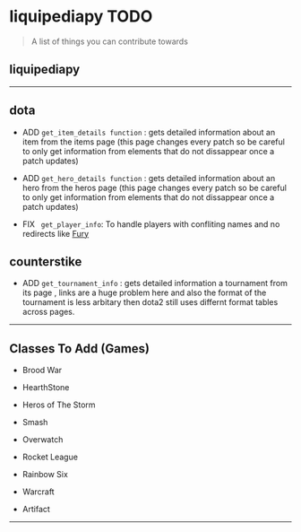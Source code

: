 # liquipediapy TODO

> A list of things you can contribute towards 


## liquipediapy


***

## dota

* ADD ```get_item_details function``` :  gets detailed information about an item from the items page (this page changes every patch so be careful to only get information from elements that do not dissappear once a patch updates)

* ADD ```get_hero_details function``` :  gets detailed information about an hero from the heros page (this page changes every patch so be careful to only get information from elements that do not dissappear once a patch updates) 

* FIX ``` get_player_info```: To handle players with confliting names and no redirects like [Fury](https://liquipedia.net/dota2/Fury_(NZ_player)) 

## counterstike

* ADD ```get_tournament_info``` :  gets detailed information a tournament from its page , links are a huge problem here and also the format of the tournament is less arbitary then dota2 still uses differnt format tables across pages.


***

## Classes To Add  (Games)

* Brood War

* HearthStone

* Heros of The Storm

* Smash

* Overwatch

* Rocket League

* Rainbow Six

* Warcraft

* Artifact 


***